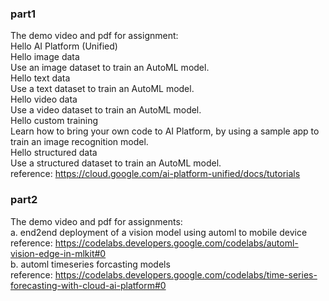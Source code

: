 ### part1
The demo video and pdf for assignment: <br />
Hello AI Platform (Unified) <br />
Hello image data <br />
Use an image dataset to train an AutoML model. <br />
Hello text data<br />
Use a text dataset to train an AutoML model.<br />
Hello video data<br />
Use a video dataset to train an AutoML model.<br />
Hello custom training<br />
Learn how to bring your own code to AI Platform, by using a sample app to train an image recognition model.<br />
Hello structured data<br />
Use a structured dataset to train an AutoML model.<br />
reference: https://cloud.google.com/ai-platform-unified/docs/tutorials <br />

### part2
The demo video and pdf for assignments: <br />
a. end2end deployment of a vision model using automl to mobile device <br />
reference: https://codelabs.developers.google.com/codelabs/automl-vision-edge-in-mlkit#0 <br />
b. automl timeseries forcasting models<br />
reference: https://codelabs.developers.google.com/codelabs/time-series-forecasting-with-cloud-ai-platform#0 <br />

